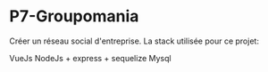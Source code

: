 # P7-Groupomania
Créer un réseau social d'entreprise. La stack utilisée pour ce projet:

VueJs
NodeJs + express + sequelize
Mysql
